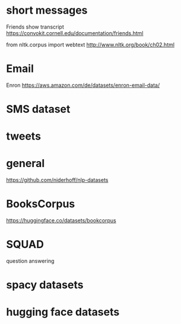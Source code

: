 
# short messages

Friends show transcript
https://convokit.cornell.edu/documentation/friends.html

from nltk.corpus import webtext
http://www.nltk.org/book/ch02.html

# Email

Enron
https://aws.amazon.com/de/datasets/enron-email-data/

# SMS dataset

# tweets


# general

https://github.com/niderhoff/nlp-datasets

# BooksCorpus

https://huggingface.co/datasets/bookcorpus

# SQUAD

question answering

# spacy datasets

# hugging face datasets

